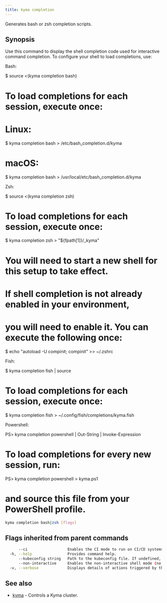 ```yaml
---
title: kyma completion
---
```


Generates bash or zsh completion scripts.

## Synopsis

Use this command to display the shell completion code used for interactive command completion. 
To configure your shell to load completions, use:

Bash:

  $ source <(kyma completion bash)

  # To load completions for each session, execute once:
  # Linux:
  $ kyma completion bash > /etc/bash_completion.d/kyma
  # macOS:
  $ kyma completion bash > /usr/local/etc/bash_completion.d/kyma

Zsh:

  $ source <(kyma completion zsh)

  # To load completions for each session, execute once:
  $ kyma completion zsh > "${fpath[1]}/_kyma"

  # You will need to start a new shell for this setup to take effect.

  # If shell completion is not already enabled in your environment,
  # you will need to enable it.  You can execute the following once:

  $ echo "autoload -U compinit; compinit" >> ~/.zshrc

Fish:

  $ kyma completion fish | source

  # To load completions for each session, execute once:
  $ kyma completion fish > ~/.config/fish/completions/kyma.fish

Powershell:

  PS> kyma completion powershell | Out-String | Invoke-Expression

  # To load completions for every new session, run:
  PS> kyma completion powershell > kyma.ps1
  # and source this file from your PowerShell profile.


```bash
kyma completion bash|zsh [flags]
```

## Flags inherited from parent commands

```bash
      --ci                  Enables the CI mode to run on CI/CD systems. It avoids any user interaction (such as no dialog prompts) and ensures that logs are formatted properly in log files (such as no spinners for CLI steps).
  -h, --help                Provides command help.
      --kubeconfig string   Path to the kubeconfig file. If undefined, Kyma CLI uses the KUBECONFIG environment variable, or falls back "/$HOME/.kube/config".
      --non-interactive     Enables the non-interactive shell mode (no colorized output, no spinner)
  -v, --verbose             Displays details of actions triggered by the command.
```

## See also

* [kyma](#kyma-kyma)	 - Controls a Kyma cluster.

